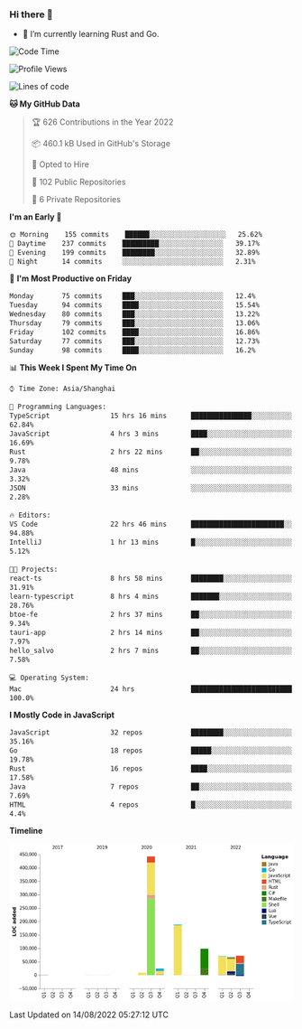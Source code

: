 ### Hi there 👋

- 🌱 I’m currently learning Rust and Go.

<!--START_SECTION:waka-->
![Code Time](http://img.shields.io/badge/Code%20Time-664%20hrs%2043%20mins-blue)

![Profile Views](http://img.shields.io/badge/Profile%20Views-0-blue)

![Lines of code](https://img.shields.io/badge/From%20Hello%20World%20I%27ve%20Written-976%20Thousand%20lines%20of%20code-blue)

**🐱 My GitHub Data** 

> 🏆 626 Contributions in the Year 2022
 > 
> 📦 460.1 kB Used in GitHub's Storage 
 > 
> 💼 Opted to Hire
 > 
> 📜 102 Public Repositories 
 > 
> 🔑 6 Private Repositories  
 > 
**I'm an Early 🐤** 

```text
🌞 Morning    155 commits    ██████░░░░░░░░░░░░░░░░░░░   25.62% 
🌆 Daytime    237 commits    █████████░░░░░░░░░░░░░░░░   39.17% 
🌃 Evening    199 commits    ████████░░░░░░░░░░░░░░░░░   32.89% 
🌙 Night      14 commits     ░░░░░░░░░░░░░░░░░░░░░░░░░   2.31%

```
📅 **I'm Most Productive on Friday** 

```text
Monday       75 commits     ███░░░░░░░░░░░░░░░░░░░░░░   12.4% 
Tuesday      94 commits     ████░░░░░░░░░░░░░░░░░░░░░   15.54% 
Wednesday    80 commits     ███░░░░░░░░░░░░░░░░░░░░░░   13.22% 
Thursday     79 commits     ███░░░░░░░░░░░░░░░░░░░░░░   13.06% 
Friday       102 commits    ████░░░░░░░░░░░░░░░░░░░░░   16.86% 
Saturday     77 commits     ███░░░░░░░░░░░░░░░░░░░░░░   12.73% 
Sunday       98 commits     ████░░░░░░░░░░░░░░░░░░░░░   16.2%

```


📊 **This Week I Spent My Time On** 

```text
⌚︎ Time Zone: Asia/Shanghai

💬 Programming Languages: 
TypeScript               15 hrs 16 mins      ███████████████░░░░░░░░░░   62.84% 
JavaScript               4 hrs 3 mins        ████░░░░░░░░░░░░░░░░░░░░░   16.69% 
Rust                     2 hrs 22 mins       ██░░░░░░░░░░░░░░░░░░░░░░░   9.78% 
Java                     48 mins             ░░░░░░░░░░░░░░░░░░░░░░░░░   3.32% 
JSON                     33 mins             ░░░░░░░░░░░░░░░░░░░░░░░░░   2.28%

🔥 Editors: 
VS Code                  22 hrs 46 mins      ███████████████████████░░   94.88% 
IntelliJ                 1 hr 13 mins        █░░░░░░░░░░░░░░░░░░░░░░░░   5.12%

🐱‍💻 Projects: 
react-ts                 8 hrs 58 mins       ████████░░░░░░░░░░░░░░░░░   31.91% 
learn-typescript         8 hrs 4 mins        ███████░░░░░░░░░░░░░░░░░░   28.76% 
btoe-fe                  2 hrs 37 mins       ██░░░░░░░░░░░░░░░░░░░░░░░   9.34% 
tauri-app                2 hrs 14 mins       ██░░░░░░░░░░░░░░░░░░░░░░░   7.97% 
hello_salvo              2 hrs 7 mins        ██░░░░░░░░░░░░░░░░░░░░░░░   7.58%

💻 Operating System: 
Mac                      24 hrs              █████████████████████████   100.0%

```

**I Mostly Code in JavaScript** 

```text
JavaScript               32 repos            ████████░░░░░░░░░░░░░░░░░   35.16% 
Go                       18 repos            █████░░░░░░░░░░░░░░░░░░░░   19.78% 
Rust                     16 repos            ████░░░░░░░░░░░░░░░░░░░░░   17.58% 
Java                     7 repos             ██░░░░░░░░░░░░░░░░░░░░░░░   7.69% 
HTML                     4 repos             █░░░░░░░░░░░░░░░░░░░░░░░░   4.4%

```


**Timeline**

![Chart not found](https://raw.githubusercontent.com/elton/elton/main/charts/bar_graph.png) 


 Last Updated on 14/08/2022 05:27:12 UTC
<!--END_SECTION:waka-->

<!--
**elton/elton** is a ✨ _special_ ✨ repository because its `README.md` (this file) appears on your GitHub profile.

Here are some ideas to get you started:

- 🔭 I’m currently working on ...
- 🌱 I’m currently learning ...
- 👯 I’m looking to collaborate on ...
- 🤔 I’m looking for help with ...
- 💬 Ask me about ...
- 📫 How to reach me: ...
- 😄 Pronouns: ...
- ⚡ Fun fact: ...
-->
